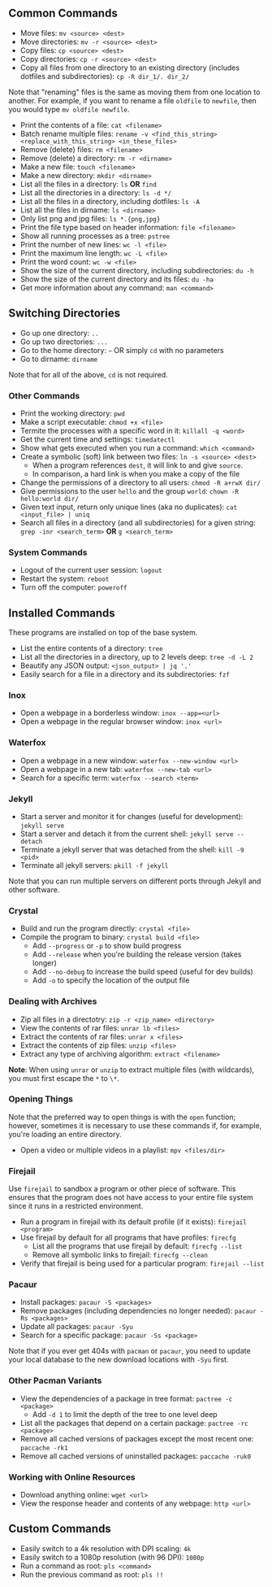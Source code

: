 ## Common Commands

- Move files: `mv <source> <dest>`
- Move directories: `mv -r <source> <dest>`
- Copy files: `cp <source> <dest>`
- Copy directories: `cp -r <source> <dest>`
- Copy all files from one directory to an existing directory (includes dotfiles and subdirectories): `cp -R dir_1/. dir_2/`

Note that "renaming" files is the same as moving them from one location to another. For example, if you want to rename a file `oldfile` to `newfile`, then you would type `mv oldfile newfile`.

- Print the contents of a file: `cat <filename>`
- Batch rename multiple files: `rename -v <find_this_string> <replace_with_this_string> <in_these_files>`
- Remove (delete) files: `rm <filename>`
- Remove (delete) a directory: `rm -r <dirname>`
- Make a new file: `touch <filename>`
- Make a new directory: `mkdir <dirname>`
- List all the files in a directory: `ls` **OR** `find`
- List all the directories in a directory: `ls -d */`
- List all the files in a directory, including dotfiles: `ls -A`
- List all the files in dirname: `ls <dirname>`
- Only list png and jpg files: `ls *.{png,jpg}`
- Print the file type based on header information: `file <filename>`
- Show all running processes as a tree: `pstree`
- Print the number of new lines: `wc -l <file>`
- Print the maximum line length: `wc -L <file>`
- Print the word count: `wc -w <file>`
- Show the size of the current directory, including subdirectories: `du -h`
- Show the size of the current directory and its files: `du -ha`
- Get more information about any command: `man <command>`

## Switching Directories

- Go up one directory: `..`
- Go up two directories: `...`
- Go to the home directory: `~` OR simply `cd` with no parameters
- Go to dirname: `dirname`

Note that for all of the above, `cd` is not required.

### Other Commands

- Print the working directory: `pwd`
- Make a script executable: `chmod +x <file>`
- Termite the processes with a specific word in it: `killall -q <word>`
- Get the current time and settings: `timedatectl`
- Show what gets executed when you run a command: `which <command>`
- Create a symbolic (soft) link between two files: `ln -s <source> <dest>`
    - When a program references `dest`, it will link to and give `source`.
    - In comparison, a hard link is when you make a copy of the file
- Change the permissions of a directory to all users: `chmod -R a+rwX dir/`
- Give permissions to the user `hello` and the group `world`: `chown -R hello:world dir/`
- Given text input, return only unique lines (aka no duplicates): `cat <input_file> | uniq`
- Search all files in a directory (and all subdirectories) for a given string: `grep -inr <search_term>` **OR** `g <search_term>`

### System Commands

- Logout of the current user session: `logout`
- Restart the system: `reboot`
- Turn off the computer: `poweroff`

## Installed Commands

These programs are installed on top of the base system.

- List the entire contents of a directory: `tree`
- List all the directories in a directory, up to 2 levels deep: `tree -d -L 2`
- Beautify any JSON output: `<json_output> | jq '.'`
- Easily search for a file in a directory and its subdirectories: `fzf`

### Inox

- Open a webpage in a borderless window: `inox --app=<url>`
- Open a webpage in the regular browser window: `inox <url>`

### Waterfox

- Open a webpage in a new window: `waterfox --new-window <url>`
- Open a webpage in a new tab: `waterfox --new-tab <url>`
- Search for a specific term: `waterfox --search <term>`

### Jekyll

- Start a server and monitor it for changes (useful for development): `jekyll serve`
- Start a server and detach it from the current shell: `jekyll serve --detach`
- Terminate a jekyll server that was detached from the shell: `kill -9 <pid>`
- Terminate all jekyll servers: `pkill -f jekyll`

Note that you can run multiple servers on different ports through Jekyll and other software.

### Crystal

- Build and run the program directly: `crystal <file>`
- Compile the program to binary: `crystal build <file>`
    - Add `--progress` or `-p` to show build progress
    - Add `--release` when you're building the release version (takes longer)
    - Add `--no-debug` to increase the build speed (useful for dev builds)
    - Add `-o` to specify the location of the output file

### Dealing with Archives

- Zip all files in a directotry: `zip -r <zip_name> <directory>`
- View the contents of rar files: `unrar lb <files>`
- Extract the contents of rar files: `unrar x <files>`
- Extract the contents of zip files: `unzip <files>`
- Extract any type of archiving algorithm: `extract <filename>`

**Note**: When using `unrar` or `unzip` to extract multiple files (with wildcards), you must first escape the `*` to `\*`.

### Opening Things

Note that the preferred way to open things is with the `open` function; however, sometimes it is necessary to use these commands if, for example, you're loading an entire directory.

- Open a video or multiple videos in a playlist: `mpv <files/dir>`

### Firejail

Use `firejail` to sandbox a program or other piece of software. This ensures that the program does not have access to your entire file system since it runs in a restricted environment.

- Run a program in firejail with its default profile (if it exists): `firejail <program>`
- Use firejail by default for all programs that have profiles: `firecfg`
    - List all the programs that use firejail by default: `firecfg --list`
    - Remove all symbolic links to firejail: `firecfg --clean`
- Verify that firejail is being used for a particular program: `firejail --list`

### Pacaur

- Install packages: `pacaur -S <packages>`
- Remove packages (including dependencies no longer needed): `pacaur -Rs <packages>`
- Update all packages: `pacaur -Syu`
- Search for a specific package: `pacaur -Ss <package>`

Note that if you ever get 404s with `pacman` or `pacaur`, you need to update your local database to the new download locations with `-Syu` first.

### Other Pacman Variants

- View the dependencies of a package in tree format: `pactree -c <package>`
    - Add `-d 1` to limit the depth of the tree to one level deep
- List all the packages that depend on a certain package: `pactree -rc <package>`
- Remove all cached versions of packages except the most recent one: `paccache -rk1`
- Remove all cached versions of uninstalled packages: `paccache -ruk0`

### Working with Online Resources

- Download anything online: `wget <url>`
- View the response header and contents of any webpage: `http <url>`

## Custom Commands

- Easily switch to a 4k resolution with DPI scaling: `4k`
- Easily switch to a 1080p resolution (with 96 DPI): `1080p`
- Run a command as root: `pls <command>`
- Run the previous command as root: `pls !!`

